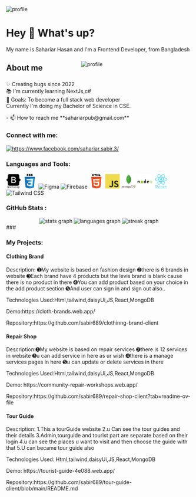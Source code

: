 


<img align="top" alt="profile" width="full" src="https://i.ibb.co/R47Z0tx/Navy-And-White-Geometric-Technology-Linked-In-Banner.jpg">

###
<h1 align="left">Hey 👋 What's up?</h1>

<p align="left">My name is Sahariar Hasan and I'm a Frontend Developer, from Bangladesh</p>

###
<img align="right" alt="profile" width="300" src="https://i.ibb.co/0qHsySW/405614349-289667834044521-8398789847772274964-n.jpg">

<h2 align="left">About me</h2>

###

<p align="left">✨ Creating bugs since 2022<br>📚 I'm currently learning NextJs,c#<br>🎯 Goals: To become a full stack web developer<br> Currently I'm doing my Bachelor of Science in CSE.</p>
- 📫 How to reach me **sahariarpub@gmail.com**

<h3 align="left">Connect with me:</h3>
<p align="left">
<a href="https://fb.com/https://www.facebook.com/sahariar.sabir.3/" target="blank"><img align="center" src="https://raw.githubusercontent.com/rahuldkjain/github-profile-readme-generator/master/src/images/icons/Social/facebook.svg" alt="https://www.facebook.com/sahariar.sabir.3/" height="30" width="40" /></a>
</p>





###

<h3 align="left">Languages and Tools:</h3>
<p align="left">
  <img src="https://raw.githubusercontent.com/devicons/devicon/master/icons/bootstrap/bootstrap-plain-wordmark.svg" alt="Bootstrap" width="40" height="40"/>
  <img src="https://raw.githubusercontent.com/devicons/devicon/master/icons/css3/css3-original-wordmark.svg" alt="CSS3" width="40" height="40"/>
  <img src="https://www.vectorlogo.zone/logos/figma/figma-icon.svg" alt="Figma" width="40" height="40"/>
  <img src="https://www.vectorlogo.zone/logos/firebase/firebase-icon.svg" alt="Firebase" width="40" height="40"/>
  <img src="https://raw.githubusercontent.com/devicons/devicon/master/icons/html5/html5-original-wordmark.svg" alt="HTML5" width="40" height="40"/>
  <img src="https://raw.githubusercontent.com/devicons/devicon/master/icons/javascript/javascript-original.svg" alt="JavaScript" width="40" height="40"/>
  <img src="https://raw.githubusercontent.com/devicons/devicon/master/icons/mongodb/mongodb-original-wordmark.svg" alt="MongoDB" width="40" height="40"/>
  <img src="https://raw.githubusercontent.com/devicons/devicon/master/icons/nodejs/nodejs-original-wordmark.svg" alt="Node.js" width="40" height="40"/>
  <img src="https://raw.githubusercontent.com/devicons/devicon/master/icons/react/react-original-wordmark.svg" alt="React" width="40" height="40"/>
  <img src="https://www.vectorlogo.zone/logos/tailwindcss/tailwindcss-icon.svg" alt="Tailwind CSS" width="40" height="40"/>
</p>


<h3 align="left">GitHub Stats :</h3>

<div align="center">
  <img src="https://github-readme-stats.vercel.app/api?username=sabir689&hide_title=false&hide_rank=false&show_icons=true&include_all_commits=true&count_private=true&disable_animations=false&theme=dracula&locale=en&hide_border=false" height="150" alt="stats graph" />
  <img src="https://github-readme-stats.vercel.app/api/top-langs?username=sabir689&locale=en&hide_title=false&layout=compact&card_width=320&langs_count=5&theme=dracula&hide_border=false" height="150" alt="languages graph" />
  <img src="https://streak-stats.demolab.com?user=sabir689&locale=en&mode=daily&theme=dark&hide_border=false&border_radius=5&order=3" height="220" alt="streak graph"  />

</div>
###


<h3 align="left">My Projects:</h3>

<!-- Project 1 -->

<h4 align="left">Clothing Brand</h4>
<p align="left">
  Description: 
  ➊My website is based on fashion design 
  ➋there is 6 brands in website 
  ➌Each brand have 4 products but the levis brand is blank cause there is no product in 
   there 
  ➍You can add product based on your choice in the add product section 
  ➎And user can sign in and sign out also..
</p>
<p align="left">
  Technologies Used:Html,tailwind,daisyUi,JS,React,MongoDB
</p>
<p align="left">
  Demo:https://cloth-brands.web.app/ 
</p>
<p align="left">
  Repository:https://github.com/sabir689/clothinng-brand-client 
</p>

<!-- Project 2 -->
<h4 align="left">Repair Shop</h4>
<p align="left">
  Description:➊My website is based on repair services 
  ➋there is 12 services in website 
  ➌u can add service in here as ur wish 
  ➍there is a manage services pages in here 
  ➎u can update or delete services in there  
</p>
<p align="left">
  Technologies Used:Html,tailwind,daisyUi,JS,React,MongoDB
</p>
<p align="left">
  Demo: https://community-repair-workshops.web.app/
</p>
<p align="left">
  Repository:https://github.com/sabir689/repair-shop-client?tab=readme-ov-file
</p>

<!-- Project 3 -->
<h4 align="left">Tour Guide</h4>
<p align="left">
  Description:
  1.This a tourGuide website 
  2.u Can see the tour guides and their details 
  3.Admin,tourguide and tourist part are separate based on their login 
  4.u can see the places u want to visit and then choose the guide with that 
  5.U can became tour guide also 
</p>
<p align="left">
  Technologies Used: Html,tailwind,daisyUi,JS,React,MongoDB
</p>
<p align="left">
  Demo: https://tourist-guide-4e088.web.app/
</p>
<p align="left">
  Repository:https://github.com/sabir689/tour-guide-client/blob/main/README.md 
</p>


